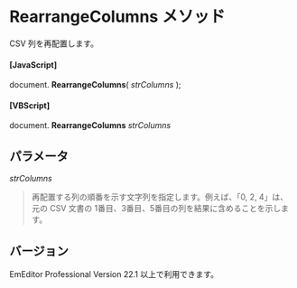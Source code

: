 # RearrangeColumns メソッド

CSV 列を再配置します。

#### \[JavaScript\]

document. **RearrangeColumns**( _strColumns_ );

#### \[VBScript\]

document. **RearrangeColumns** _strColumns_

## パラメータ

_strColumns_

> 再配置する列の順番を示す文字列を指定します。例えば、「0, 2, 4」は、元の CSV 文書の 1番目、3番目、5番目の列を結果に含めることを示します。

## バージョン

EmEditor Professional Version 22.1 以上で利用できます。